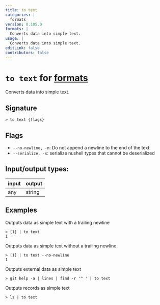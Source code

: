 ```yaml
---
title: to text
categories: |
  formats
version: 0.105.0
formats: |
  Converts data into simple text.
usage: |
  Converts data into simple text.
editLink: false
contributors: false
---
```

<!-- This file is automatically generated. Please edit the command in https://github.com/nushell/nushell instead. -->

# `to text` for [formats](/commands/categories/formats.md)

<div class='command-title'>Converts data into simple text.</div>

## Signature

```> to text {flags} ```

## Flags

 -  `--no-newline, -n`: Do not append a newline to the end of the text
 -  `--serialize, -s`: serialize nushell types that cannot be deserialized


## Input/output types:

| input | output |
| ----- | ------ |
| any   | string |
## Examples

Outputs data as simple text with a trailing newline
```nu
> [1] | to text
1

```

Outputs data as simple text without a trailing newline
```nu
> [1] | to text --no-newline
1
```

Outputs external data as simple text
```nu
> git help -a | lines | find -r '^ ' | to text

```

Outputs records as simple text
```nu
> ls | to text

```
